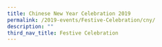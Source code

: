 ```yaml
---
title: Chinese New Year Celebration 2019
permalink: /2019-events/Festive-Celebration/cny/
description: ""
third_nav_title: Festive Celebration
---
```


